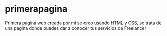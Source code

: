 # primerapagina
Primera pagina web creada por mi
se creo usando HTML y CSS, se trata de una pagina donde puedes dar a conocer tus servicios de Freelancer
